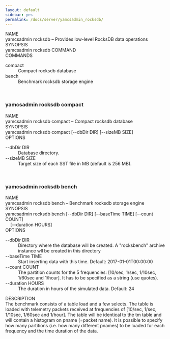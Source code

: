 ```yaml
---
layout: default
sidebar: yes
permalink: /docs/server/yamcsadmin_rocksdb/
---
```


<div class="man-title">NAME</div>
<div class="man-section">
    yamcsadmin rocksdb &ndash; Provides low-level RocksDB data operations
</div>

<div class="man-title">SYNOPSIS</div>
<div class="man-synopsis">
    yamcsadmin rocksdb COMMAND
</div>

<div class="man-title">COMMANDS</div>
<div class="man-section">
    <dl>
        <dt class="arg">compact</dt>
        <dd>Compact rocksdb database</dd>
        <dt class="arg">bench</dt>
        <dd>Benchmark rocksdb storage engine</dd>
    </dl>
</div>

<p>&nbsp;</p>

### yamcsadmin rocksdb compact

<div class="man-title">NAME</div>
<div class="man-section">
    yamcsadmin rocksdb compact &ndash; Compact rocksdb database
</div>

<div class="man-title">SYNOPSIS</div>
<div class="man-synopsis">
    yamcsadmin rocksdb compact [--dbDir DIR] [--sizeMB SIZE]
</div>

<div class="man-title">OPTIONS</div>
<div class="man-section">
    <dl>
        <dt class="arg">--dbDir DIR</dt>
        <dd>Database directory.</dd>
        <dt class="arg">--sizeMB SIZE</dt>
        <dd>Target size of each SST file in MB (default is 256 MB).</dd>
    </dl>
</div>

<p>&nbsp;</p>

### yamcsadmin rocksdb bench

<div class="man-title">NAME</div>
<div class="man-section">
    yamcsadmin rocksdb bench &ndash; Benchmark rocksdb storage engine
</div>

<div class="man-title">SYNOPSIS</div>
<div class="man-synopsis">
    yamcsadmin rocksdb bench [--dbDir DIR] [--baseTime TIME] [--count COUNT]<br>
    &nbsp;&nbsp;&nbsp;&nbsp;[--duration HOURS]
</div>

<div class="man-title">OPTIONS</div>
<div class="man-section">
    <dl>
        <dt class="arg">--dbDir DIR</dt>
        <dd>Directory where the database will be created. A "rocksbench" archive instance wll be created in this directory</dd>
        <dt class="arg">--baseTime TIME</dt>
        <dd>Start inserting data with this time. Default: 2017-01-01T00:00:00</dd>
        <dt class="arg">--count COUNT</dt>
        <dd>The partition counts for the 5 frequencies: [10/sec, 1/sec, 1/10sec, 1/60sec and 1/hour]. It has to be specified as a string (use quotes).</dd>
        <dt class="arg">--duration HOURS</dt>
        <dd>The duration in hours of the simulated data. Default: 24</dd>
    </dl>
</div>

<div class="man-title">DESCRIPTION</div>
<div class="man-section">
     The benchmark consists of a table load and a few selects. The table is loaded with telemetry packets received at frequencies of [10/sec, 1/sec, 1/10sec, 1/60sec and 1/hour]. The table will be identical to the tm table and will contain a histogram on pname (=packet name). It is possible to specify how many partitions (i.e. how many different pnames) to be loaded for each frequency and the time duration of the data.
</div>
